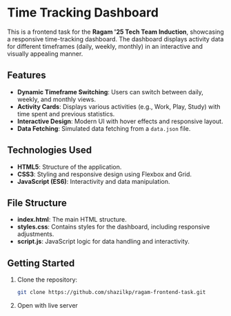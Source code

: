 # Time Tracking Dashboard

This is a frontend task for the **Ragam '25 Tech Team Induction**, showcasing a responsive time-tracking dashboard. The dashboard displays activity data for different timeframes (daily, weekly, monthly) in an interactive and visually appealing manner.

## Features

- **Dynamic Timeframe Switching**: Users can switch between daily, weekly, and monthly views.
- **Activity Cards**: Displays various activities (e.g., Work, Play, Study) with time spent and previous statistics.
- **Interactive Design**: Modern UI with hover effects and responsive layout.
- **Data Fetching**: Simulated data fetching from a `data.json` file.

## Technologies Used

- **HTML5**: Structure of the application.
- **CSS3**: Styling and responsive design using Flexbox and Grid.
- **JavaScript (ES6)**: Interactivity and data manipulation.

## File Structure

- **index.html**: The main HTML structure.
- **styles.css**: Contains styles for the dashboard, including responsive adjustments.
- **script.js**: JavaScript logic for data handling and interactivity.

## Getting Started

1. Clone the repository:
   ```bash
   git clone https://github.com/shazilkp/ragam-frontend-task.git
2. Open with live server
